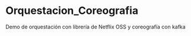# Orquestacion_Coreografia
Demo de orquestación con librería de Netflix OSS y coreografía con kafka
